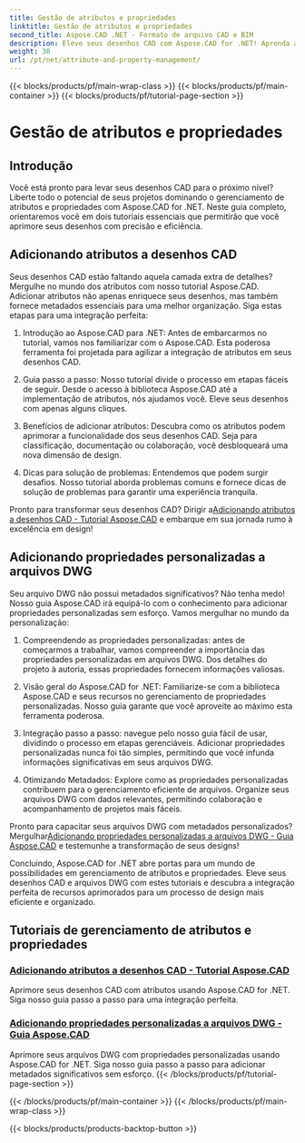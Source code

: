 ```yaml
---
title: Gestão de atributos e propriedades
linktitle: Gestão de atributos e propriedades
second_title: Aspose.CAD .NET - Formato de arquivo CAD e BIM
description: Eleve seus desenhos CAD com Aspose.CAD for .NET! Aprenda a adicionar atributos e propriedades personalizadas facilmente por meio de tutoriais. Aprimore seus designs sem esforço.
weight: 30
url: /pt/net/attribute-and-property-management/
---
```


{{< blocks/products/pf/main-wrap-class >}}
{{< blocks/products/pf/main-container >}}
{{< blocks/products/pf/tutorial-page-section >}}

# Gestão de atributos e propriedades



## Introdução

Você está pronto para levar seus desenhos CAD para o próximo nível? Liberte todo o potencial de seus projetos dominando o gerenciamento de atributos e propriedades com Aspose.CAD for .NET. Neste guia completo, orientaremos você em dois tutoriais essenciais que permitirão que você aprimore seus desenhos com precisão e eficiência.

## Adicionando atributos a desenhos CAD

Seus desenhos CAD estão faltando aquela camada extra de detalhes? Mergulhe no mundo dos atributos com nosso tutorial Aspose.CAD. Adicionar atributos não apenas enriquece seus desenhos, mas também fornece metadados essenciais para uma melhor organização. Siga estas etapas para uma integração perfeita:

1. Introdução ao Aspose.CAD para .NET: Antes de embarcarmos no tutorial, vamos nos familiarizar com o Aspose.CAD. Esta poderosa ferramenta foi projetada para agilizar a integração de atributos em seus desenhos CAD.

2. Guia passo a passo: Nosso tutorial divide o processo em etapas fáceis de seguir. Desde o acesso à biblioteca Aspose.CAD até a implementação de atributos, nós ajudamos você. Eleve seus desenhos com apenas alguns cliques.

3. Benefícios de adicionar atributos: Descubra como os atributos podem aprimorar a funcionalidade dos seus desenhos CAD. Seja para classificação, documentação ou colaboração, você desbloqueará uma nova dimensão de design.

4. Dicas para solução de problemas: Entendemos que podem surgir desafios. Nosso tutorial aborda problemas comuns e fornece dicas de solução de problemas para garantir uma experiência tranquila.

 Pronto para transformar seus desenhos CAD? Dirigir a[Adicionando atributos a desenhos CAD - Tutorial Aspose.CAD](./adding-attributes-to-cad-drawings/) e embarque em sua jornada rumo à excelência em design!

## Adicionando propriedades personalizadas a arquivos DWG

Seu arquivo DWG não possui metadados significativos? Não tenha medo! Nosso guia Aspose.CAD irá equipá-lo com o conhecimento para adicionar propriedades personalizadas sem esforço. Vamos mergulhar no mundo da personalização:

1. Compreendendo as propriedades personalizadas: antes de começarmos a trabalhar, vamos compreender a importância das propriedades personalizadas em arquivos DWG. Dos detalhes do projeto à autoria, essas propriedades fornecem informações valiosas.

2. Visão geral do Aspose.CAD for .NET: Familiarize-se com a biblioteca Aspose.CAD e seus recursos no gerenciamento de propriedades personalizadas. Nosso guia garante que você aproveite ao máximo esta ferramenta poderosa.

3. Integração passo a passo: navegue pelo nosso guia fácil de usar, dividindo o processo em etapas gerenciáveis. Adicionar propriedades personalizadas nunca foi tão simples, permitindo que você infunda informações significativas em seus arquivos DWG.

4. Otimizando Metadados: Explore como as propriedades personalizadas contribuem para o gerenciamento eficiente de arquivos. Organize seus arquivos DWG com dados relevantes, permitindo colaboração e acompanhamento de projetos mais fáceis.

 Pronto para capacitar seus arquivos DWG com metadados personalizados? Mergulhar[Adicionando propriedades personalizadas a arquivos DWG - Guia Aspose.CAD](./adding-custom-properties-to-dwg/) e testemunhe a transformação de seus designs!

Concluindo, Aspose.CAD for .NET abre portas para um mundo de possibilidades em gerenciamento de atributos e propriedades. Eleve seus desenhos CAD e arquivos DWG com estes tutoriais e descubra a integração perfeita de recursos aprimorados para um processo de design mais eficiente e organizado.
## Tutoriais de gerenciamento de atributos e propriedades
### [Adicionando atributos a desenhos CAD - Tutorial Aspose.CAD](./adding-attributes-to-cad-drawings/)
Aprimore seus desenhos CAD com atributos usando Aspose.CAD for .NET. Siga nosso guia passo a passo para uma integração perfeita.
### [Adicionando propriedades personalizadas a arquivos DWG - Guia Aspose.CAD](./adding-custom-properties-to-dwg/)
Aprimore seus arquivos DWG com propriedades personalizadas usando Aspose.CAD for .NET. Siga nosso guia passo a passo para adicionar metadados significativos sem esforço.
{{< /blocks/products/pf/tutorial-page-section >}}

{{< /blocks/products/pf/main-container >}}
{{< /blocks/products/pf/main-wrap-class >}}

{{< blocks/products/products-backtop-button >}}
